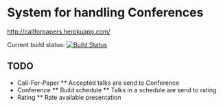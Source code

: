 # System for handling Conferences

http://callforpapers.herokuapp.com/

Current build status: [![Build Status](https://travis-ci.org/koenighotze/callforpaper.svg?branch=master)](https://travis-ci.org/koenighotze/callforpaper)

## TODO

* Call-For-Paper
** Accepted talks are send to Conference
* Conference
** Build schedule
** Talks in a schedule are send to rating
* Rating
** Rate available presentation
